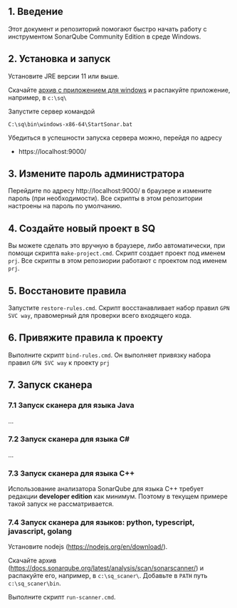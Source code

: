 ## 1. Введение

Этот документ и репозиторий помогают быстро начать работу с инструментом SonarQube Community Edition в среде Windows.

## 2. Установка и запуск

Установите JRE версии 11 или выше.

Скачайте [архив с приложением для windows](https://www.sonarqube.org/downloads/) и распакуйте приложение, например, в `c:\sq\`

Запустите сервер командой

`C:\sq\bin\windows-x86-64\StartSonar.bat`

Убедиться в успешности запуска сервера можно, перейдя по адресу

- https://localhost:9000/

## 3. Измените пароль администратора

Перейдите по адресу http://localhost:9000/ в браузере и измените пароль (при необходимости). Все скрипты в этом репозитории настроены на пароль по умолчанию.

## 4. Создайте новый проект в SQ

Вы можете сделать это вручную в браузере, либо автоматически, при помощи скрипта `make-project.cmd`. Скрипт создает проект под именем `prj`. Все скрипты в этом репозиории работают с проектом под именем `prj`.

## 5. Восстановите правила

Запустите `restore-rules.cmd`. Скрипт восстанавливает набор правил `GPN SVC way`, правомерный для проверки всего входящего кода.

## 6. Привяжите правила к проекту

Выполните скрипт `bind-rules.cmd`. Он выполняет привязку набора правил `GPN SVC way` к проекту `prj`

## 7. Запуск сканера

### 7.1 Запуск сканера для языка Java

...

### 7.2 Запуск сканера для языка C#

...

### 7.3 Запуск сканера для языка C++

Использование анализатора SonarQube для языка C++ требует редакции **developer edition** как минимум. Поэтому в текущем примере такой запуск не рассматривается.

### 7.4 Запуск сканера для языков: python, typescript, javascript, golang

Установите nodejs (https://nodejs.org/en/download/).

Скачайте архив (https://docs.sonarqube.org/latest/analysis/scan/sonarscanner/) и распакуйте его, например, в `c:\sq_scaner\`. Добавьте в `PATH` путь `c:\sq_scaner\bin`.

Выполните скрипт `run-scanner.cmd`.
